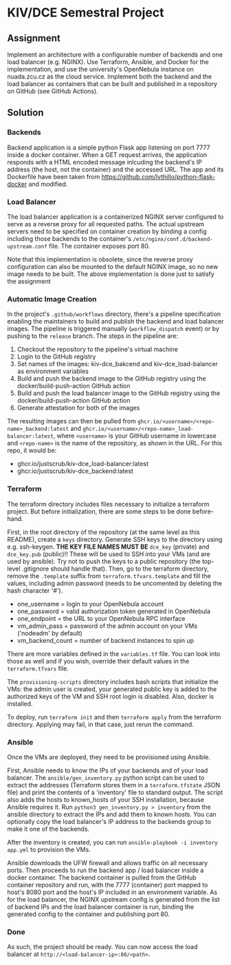 # KIV/DCE Semestral Project

## Assignment

Implement an architecture with a configurable number of backends and one load balancer (e.g. NGINX). Use Terraform, Ansible, and Docker for the implementation, and use the university's OpenNebula instance on nuada.zcu.cz as the cloud service. Implement both the backend and the load balancer as containers that can be built and published in a repository on GitHub (see GitHub Actions).

## Solution

### Backends

Backend application is a simple python Flask app listening on port 7777 inside a docker container. When a GET request arrives, the application responds with a HTML encoded message inlcuding the backend's IP address (the host, not the container) and the accessed URL. The app and its Dockerfile have been taken from https://github.com/lvthillo/python-flask-docker and modified.

### Load Balancer

The load balancer application is a containerized NGINX server configured to serve as a reverse proxy for all requested paths. The actual upstream servers need to be specified on container creation by binding a config including those backends to the container's `/etc/nginx/conf.d/backend-upstream.conf` file. The container exposes port 80.

Note that this implementation is obsolete, since the reverse proxy configuration can also be mounted to the default NGINX image, so no new image needs to be built. The above implementation is done just to satisfy the assignment

### Automatic Image Creation

In the project's `.github/workflows` directory, there's a pipeline specification enabling the maintainers to build and publish the backend and load balancer images. The pipeline is triggered manually (`workflow_dispatch` event) or by pushing to the `release` branch. The steps in the pipeline are:

1. Checkout the repository to the pipeline's virtual machine
1. Login to the GitHub registry
1. Set names of the images: kiv-dce_bakcend and kiv-dce_load-balancer as environment variables
1. Build and push the backend image to the GitHub registry using the docker/build-push-action GitHub action
1. Build and push the load balancer image to the GitHub registry using the docker/build-push-action GitHub action
1. Generate attestation for both of the images

The resulting images can then be pulled from `ghcr.io/<username>/<repo-name>_backend:latest` and  `ghcr.io/<username>/<repo-name>_load-balancer:latest`, where `<username>` is your GitHub username in lowercase and `<repo-name>` is the name of the repository, as shown in the URL. For this repo, it would be:

- ghcr.io/justscrub/kiv-dce_load-balancer:latest
- ghcr.io/justscrub/kiv-dce_backend:latest

### Terraform

The terraform directory includes files necessary to initialize a terraform project. But before initialization, there are some steps to be done before-hand. 

First, in the root directory of the repository (at the same level as this README), create a `keys` directory. Generate SSH keys to the directory using e.g. ssh-keygen. **THE KEY FILE NAMES MUST BE** `dce_key` (private) and `dce_key.pub` (public)!! These will be used to SSH into your VMs (and are used by ansible). Try not to push the keys to a public repository (the top-level .gitignore should handle that). Then, go to the terraform directory, remove the `.template` suffix from `terraform.tfvars.template` and fill the values, including admin password (needs to be uncomented by deleting the hash character '#'). 
- one_username = login to your OpenNebula account
- one_password = valid authorization token generated in OpenNebula
- one_endpoint = the URL to your OpenNebula RPC interface
- vm_admin_pass = password of the admin account on your VMs ('nodeadm' by default)
- vm_backend_count = number of backend instances to spin up

There are more variables defined in the `variables.tf` file. You can look into those as well and if you wish, override their default values in the `terraform.tfvars` file.

The `provisioning-scripts` directory includes bash scripts that initialize the VMs: the admin user is created, your generated public key is added to the authorized keys of the VM and SSH root login is disabled. Also, docker is installed.

To deploy, run `terraform init` and then `terraform apply` from the terraform directory. Applying may fail, in that case, just rerun the command.

### Ansible

Once the VMs are deployed, they need to be provisioned using Ansible. 

First, Ansible needs to know the IPs of your backends and of your load balancer. The `ansible/gen_inventory.py` python script can be used to extract the addresses (Terraform stores them in a `terraform.tfstate` JSON file) and print the contents of a 'inventory' file to standard output. The script also adds the hosts to known_hosts of your SSH installation, because Ansible requires it. Run `python3 gen_inventory.py > inventory` from the ansible directory to extract the IPs and add them to known hosts. You can optionally copy the load balancer's IP address to the backends group to make it one of the backends.

After the inventory is created, you can run `ansible-playbook -i inventory app.yml` to provision the VMs.

Ansible downloads the UFW firewall and allows traffic on all necessary ports. Then proceeds to run the backend app / load balancer inside a docker container. The backend container is pulled from the GitHub container repository and run, with the 7777 (container) port mapped to host's 8080 port and the host's IP included in an environment variable. As for the load balancer, the NGINX upstream config is generated from the list of backend IPs and the load balancer container is run, binding the generated config to the container and publishing port 80.

### Done

As such, the project should be ready. You can now access the load balancer at `http://<load-balancer-ip>:80/<path>`. 